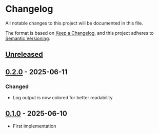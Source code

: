 # Changelog

All notable changes to this project will be documented in this file.

The format is based on [Keep a Changelog](https://keepachangelog.com/en/1.0.0/),
and this project adheres to [Semantic Versioning](https://semver.org/spec/v2.0.0.html).



## [Unreleased]

## [0.2.0] - 2025-06-11

### Changed

- Log output is now colored for better readability

## [0.1.0] - 2025-06-10

- First implementation

[Unreleased]: https://github.com/giantswarm/linkmeup/compare/v0.2.0...HEAD
[0.2.0]: https://github.com/giantswarm/linkmeup/compare/v0.1.0...v0.2.0
[0.1.0]: https://github.com/giantswarm/linkmeup/releases/tag/v0.1.0
